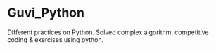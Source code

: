 # Guvi_Python
Different practices on Python. Solved complex algorithm, competitive coding &amp; exercises using python. 
